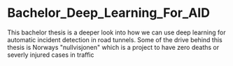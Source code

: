 # Bachelor_Deep_Learning_For_AID
This bachelor thesis is a deeper look into how we can use deep learning for automatic incident detection in road tunnels. Some of the drive behind this thesis is Norways "nullvisjonen" which is a project to have zero deaths or severly injured cases in traffic
